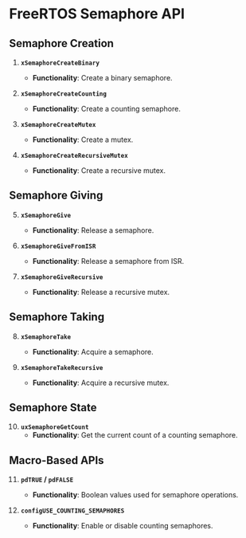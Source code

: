 
# FreeRTOS Semaphore API

## Semaphore Creation
1. **`xSemaphoreCreateBinary`**
   - **Functionality**: Create a binary semaphore.

2. **`xSemaphoreCreateCounting`**
   - **Functionality**: Create a counting semaphore.

3. **`xSemaphoreCreateMutex`**
   - **Functionality**: Create a mutex.

4. **`xSemaphoreCreateRecursiveMutex`**
   - **Functionality**: Create a recursive mutex.

## Semaphore Giving
5. **`xSemaphoreGive`**
   - **Functionality**: Release a semaphore.

6. **`xSemaphoreGiveFromISR`**
   - **Functionality**: Release a semaphore from ISR.

7. **`xSemaphoreGiveRecursive`**
   - **Functionality**: Release a recursive mutex.

## Semaphore Taking
8. **`xSemaphoreTake`**
   - **Functionality**: Acquire a semaphore.

9. **`xSemaphoreTakeRecursive`**
   - **Functionality**: Acquire a recursive mutex.

## Semaphore State
10. **`uxSemaphoreGetCount`**
    - **Functionality**: Get the current count of a counting semaphore.

## Macro-Based APIs
11. **`pdTRUE` / `pdFALSE`**
    - **Functionality**: Boolean values used for semaphore operations.

12. **`configUSE_COUNTING_SEMAPHORES`**
    - **Functionality**: Enable or disable counting semaphores.
